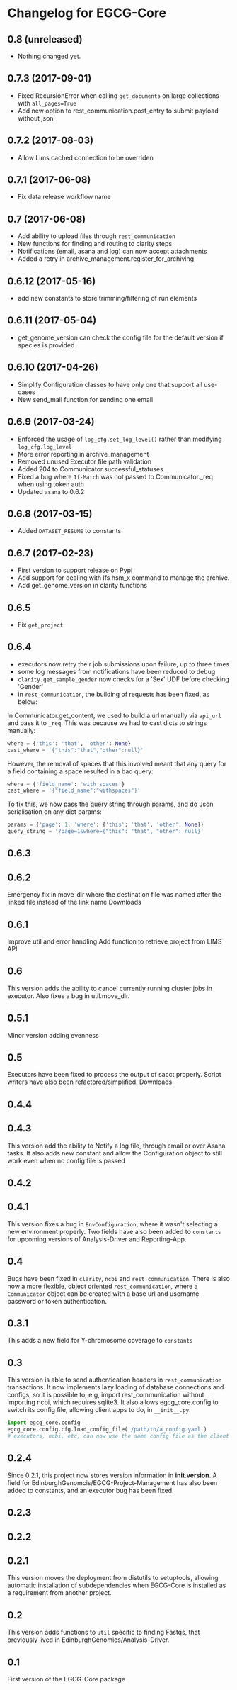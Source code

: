 Changelog for EGCG-Core
===========================

0.8 (unreleased)
----------------

- Nothing changed yet.


0.7.3 (2017-09-01)
------------------

- Fixed RecursionError when calling `get_documents` on large collections with `all_pages=True`
- Add new option to rest_communication.post_entry to submit payload without json


0.7.2 (2017-08-03)
------------------

- Allow Lims cached connection to be overriden


0.7.1 (2017-06-08)
------------------

- Fix data release workflow name


0.7 (2017-06-08)
----------------

- Add ability to upload files through `rest_communication`
- New functions for finding and routing to clarity steps
- Notifications (email, asana and log) can now accept attachments
- Added a retry in archive_management.register_for_archiving


0.6.12 (2017-05-16)
-------------------

- add new constants to store trimming/filtering of run elements 


0.6.11 (2017-05-04)
-------------------

- get_genome_version can check the config file for the default version if species is provided


0.6.10 (2017-04-26)
-------------------

- Simplify Configuration classes to have only one that support all use-cases 
- New send_mail function for sending one email

0.6.9 (2017-03-24)
------------------

- Enforced the usage of `log_cfg.set_log_level()` rather than modifying `log_cfg.log_level`
- More error reporting in archive_management
- Removed unused Executor file path validation
- Added 204 to Communicator.successful_statuses
- Fixed a bug where `If-Match` was not passed to Communicator._req when using token auth
- Updated `asana` to 0.6.2

0.6.8 (2017-03-15)
------------------
- Added `DATASET_RESUME` to constants

0.6.7 (2017-02-23)
------------------
 - First version to support release on Pypi
 - Add support for dealing with lfs hsm_x command to manage the archive.
 - Add get_genome_version in clarity functions

0.6.5
-----
 - Fix `get_project`

0.6.4
-----
- executors now retry their job submissions upon failure, up to three times
- some log messages from notifications have been reduced to debug
- `clarity.get_sample_gender` now checks for a 'Sex' UDF before checking 'Gender'
- in `rest_communication`, the building of requests has been fixed, as below:

In Communicator.get_content, we used to build a url manually via `api_url` and pass it to `_req`. This was because we had to cast dicts to strings manually:

```python
where = {'this': 'that', 'other': None}
cast_where = '{"this":"that","other":null}'
```

However, the removal of spaces that this involved meant that any query for a field containing a space resulted in a bad query:

```python
where = {'field_name': 'with spaces'}
cast_where = '{"field_name":"withspaces"}'
```

To fix this, we now pass the query string through [params](http://docs.python-requests.org/en/master/user/quickstart/#passing-parameters-in-urls), and do Json serialisation on any dict params:

```python
params = {'page': 1, 'where': {'this': 'that', 'other': None}}
query_string = '?page=1&where={"this": "that", "other": null}'
```

0.6.3  
-----

0.6.2
-----
Emergency fix in move_dir where the destination file was named after the linked file instead of the link name
Downloads


0.6.1
-----
Improve util and error handling
Add function to retrieve project from LIMS API

0.6
---
 
This version adds the ability to cancel currently running cluster jobs in executor. Also fixes a bug in util.move_dir.

0.5.1
-----

Minor version adding evenness

0.5
---

Executors have been fixed to process the output of sacct properly. Script writers have also been refactored/simplified.
Downloads

0.4.4
-----
 
0.4.3
-----

This version add the ability to Notify a log file, through email or over Asana tasks.
It also adds new constant and allow the Configuration object to still work even when no config file is passed

0.4.2  
-----

0.4.1
-----

This version fixes a bug in `EnvConfiguration`, where it wasn't selecting a new environment properly. Two fields have also been added to `constants` for upcoming versions of Analysis-Driver and Reporting-App.

0.4
---
Bugs have been fixed in `clarity`, `ncbi` and `rest_communication`. There is also now a more flexible, object oriented `rest_communication`, where a `Communicator` object can be created with a base url and username-password or token authentication.


0.3.1
-----
This adds a new field for Y-chromosome coverage to `constants`

0.3
---
This version is able to send authentication headers in `rest_communication` transactions. It now implements lazy loading of database connections and configs, so it is possible to, e.g, import rest_communication without importing ncbi, which requires sqlite3. It also allows egcg_core.config to switch its config file, allowing client apps to do, in `__init__.py`:

``` python
import egcg_core.config
egcg_core.config.cfg.load_config_file('/path/to/a_config.yaml')
# executors, ncbi, etc, can now use the same config file as the client app
```


0.2.4
-----
Since 0.2.1, this project now stores version information in __init__.__version__. A field for EdinburghGenomcis/EGCG-Project-Management has also been added to constants, and an executor bug has been fixed.

0.2.3
-----

0.2.2
-----

0.2.1
-----
This version moves the deployment from distutils to setuptools, allowing automatic installation of subdependencies when EGCG-Core is installed as a requirement from another project.

0.2
---
This version adds functions to `util` specific to finding Fastqs, that previously lived in EdinburghGenomics/Analysis-Driver.

0.1 
---
First version of the EGCG-Core package
